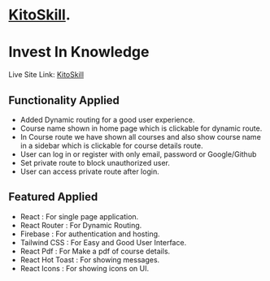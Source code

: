 # [KitoSkill](https://kito-skill.web.app/).

# Invest In Knowledge

Live Site Link:  [KitoSkill](https://kito-skill.web.app/)

## Functionality Applied

- Added Dynamic routing for a good user experience.
- Course name shown in home page which is clickable for dynamic route.
- In Course route we have shown all courses and also show course name in a sidebar which is clickable for course details route.
- User can log in or register with only email, password or Google/Github
- Set private route to block unauthorized user.
- User can access private route after login.

## Featured Applied

- React : For single page application.
- React Router : For Dynamic Routing.
- Firebase : For authentication and hosting.
- Tailwind CSS : For Easy and Good User Interface.
- React Pdf : For Make a pdf of course details.
- React Hot Toast : For showing messages.
- React Icons : For showing icons on UI.